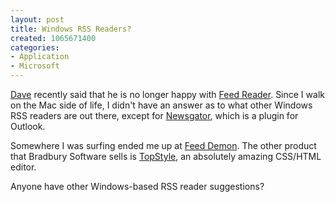 ```yaml
--- 
layout: post
title: Windows RSS Readers?
created: 1065671400
categories: 
- Application
- Microsoft
---
```

<a href="http://www.smithdm3.com">Dave</a> recently said that he is no longer happy with <a href="http://www.feedreader.com/">Feed Reader</a>. Since I walk on the Mac side of life, I didn't have an answer as to what other Windows RSS readers are out there, except for <a href="http://www.newsgator.com/">Newsgator</a>, which is a plugin for Outlook.

Somewhere I was surfing ended me up at <a href="http://www.bradsoft.com/feeddemon/index.asp">Feed Demon</a>. The other product that Bradbury Software sells is <a href="http://www.bradsoft.com/topstyle/index.asp">TopStyle</a>, an absolutely amazing CSS/HTML editor.

Anyone have other Windows-based RSS reader suggestions?
